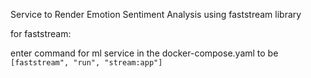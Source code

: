 Service to Render Emotion Sentiment Analysis using faststream library

for faststream:

enter command for ml service in the docker-compose.yaml to be `[faststream", "run", "stream:app"]`
